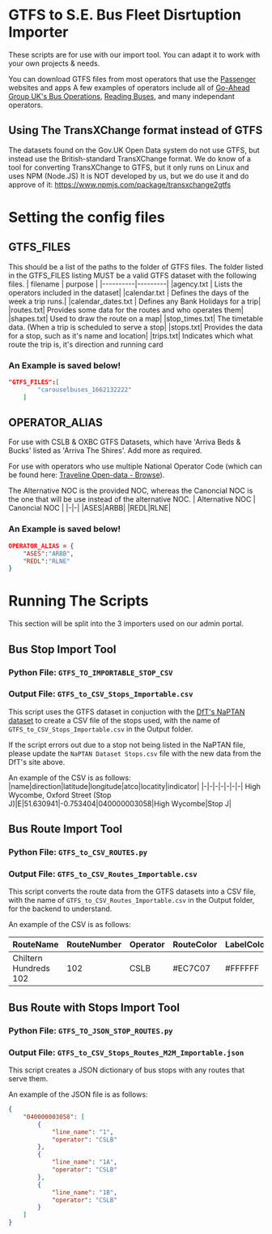 
# GTFS to S.E. Bus Fleet Disrtuption Importer

These scripts are for use with our import tool. You can adapt it to work with your own projects & needs.

You can download GTFS files from most operators that use the [Passenger](https://passenger.tech/) websites and apps
A few examples of operators include all of [Go-Ahead Group UK's Bus Operations](https://www.go-ahead.com/who-we-are/uk-bus), [Reading Buses](https://www.reading-buses.co.uk/), and many independant operators.

## Using The TransXChange format instead of GTFS
The datasets found on the Gov.UK Open Data system do not use GTFS, but instead use the British-standard TransXChange format. 
We do know of a tool for converting TransXChange to GTFS, but it only runs on Linux and uses NPM (Node.JS)
It is NOT developed by us, but we do use it and do approve of it: https://www.npmjs.com/package/transxchange2gtfs


# Setting the config files
## GTFS_FILES
This should be a list of the paths to the folder of GTFS files. 
The folder listed in the GTFS_FILES listing MUST be a valid GTFS dataset with the following files.
| filename | purpose |
|----------|---------|
|agency.txt | Lists the operators included in the dataset|
|calendar.txt | Defines the days of the week a trip runs.|
|calendar_dates.txt | Defines any Bank Holidays for a trip|
|routes.txt| Provides some data for the routes and who operates them|
|shapes.txt| Used to draw the route on a map|
|stop_times.txt| The timetable data. (When a trip is scheduled to serve a stop|
|stops.txt| Provides the data for a stop, such as it's name and location|
|trips.txt| Indicates which what route the trip is, it's direction and running card 

### An Example is saved below!
``` json
"GTFS_FILES":[
        "carouselbuses_1662132222"
    ]
```

## OPERATOR_ALIAS
For use with CSLB & OXBC GTFS Datasets, which have 'Arriva Beds & Bucks' listed as 'Arriva The Shires'. Add more as required.

For use with operators who use multiple National Operator Code (which can be found here: [Traveline Open-data - Browse](https://www.travelinedata.org.uk/traveline-open-data/transport-operations/browse/)).


The Alternative NOC is the provided NOC, whereas the Canoncial NOC is the one that will be use instead of the alternative NOC.
| Alternative NOC | Canoncial NOC |
|-|-|
|ASES|ARBB|
|REDL|RLNE|

### An Example is saved below!
``` json
OPERATOR_ALIAS = {
    "ASES":"ARBB",
    "REDL":"RLNE"
}

```

# Running The Scripts
This section will be split into the 3 importers used on our admin portal.
## Bus Stop Import Tool
### Python File: `GTFS_TO_IMPORTABLE_STOP_CSV`
### Output File: `GTFS_to_CSV_Stops_Importable.csv`
This script uses the GTFS dataset in conjuction with the [DfT's NaPTAN dataset](https://www.data.gov.uk/dataset/ff93ffc1-6656-47d8-9155-85ea0b8f2251/national-public-transport-access-nodes-naptan) to create a CSV file of the stops used, with the name of `GTFS_to_CSV_Stops_Importable.csv` in the Output folder.

If the script errors out due to a stop not being listed in the NaPTAN file, please update the `NaPTAN Dataset Stops.csv` file with the new data from the DfT's site above.

An example of the CSV is as follows:
|name|direction|latitude|longitude|atco|locatity|indicator|
|-|-|-|-|-|-|-|
High Wycombe, Oxford Street (Stop J)|E|51.630941|-0.753404|040000003058|High Wycombe|Stop J|

## Bus Route Import Tool
### Python File: `GTFS_to_CSV_ROUTES.py`
### Output File: `GTFS_to_CSV_Routes_Importable.csv`
This script converts the route data from the GTFS datasets into a CSV file, with the name of `GTFS_to_CSV_Routes_Importable.csv` in the Output folder, for the backend to understand.

An example of the CSV is as follows:

|RouteName|RouteNumber|Operator|RouteColor|LabelColour|
|-|-|-|-|-|
|Chiltern Hundreds 102|102|CSLB|#EC7C07|#FFFFFF|

## Bus Route with Stops Import Tool
### Python File: `GTFS_TO_JSON_STOP_ROUTES.py`
### Output File: `GTFS_to_CSV_Stops_Routes_M2M_Importable.json`

This script creates a JSON dictionary of bus stops with any routes that serve them.

An example of the JSON file is as follows:
``` json
{
    "040000003058": [
        {
            "line_name": "1",
            "operator": "CSLB"
        },
        {
            "line_name": "1A",
            "operator": "CSLB"
        },
        {
            "line_name": "1B",
            "operator": "CSLB"
        }
    ]
}
    
```